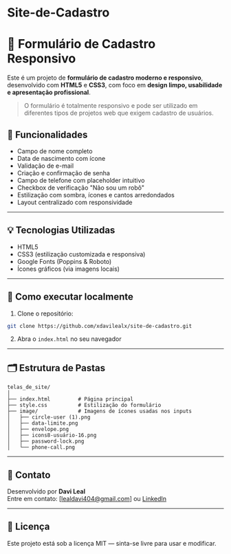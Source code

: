 # Site-de-Cadastro
# 📝 Formulário de Cadastro Responsivo

Este é um projeto de **formulário de cadastro moderno e responsivo**, desenvolvido com **HTML5** e **CSS3**, com foco em **design limpo, usabilidade e apresentação profissional**.

> O formulário é totalmente responsivo e pode ser utilizado em diferentes tipos de projetos web que exigem cadastro de usuários.

## 🚀 Funcionalidades

- Campo de nome completo
- Data de nascimento com ícone
- Validação de e-mail
- Criação e confirmação de senha
- Campo de telefone com placeholder intuitivo
- Checkbox de verificação "Não sou um robô"
- Estilização com sombra, ícones e cantos arredondados
- Layout centralizado com responsividade

---

## 💡 Tecnologias Utilizadas

- HTML5
- CSS3 (estilização customizada e responsiva)
- Google Fonts (Poppins & Roboto)
- Ícones gráficos (via imagens locais)

---

## 📌 Como executar localmente

1. Clone o repositório:
```bash
git clone https://github.com/xdavilealx/site-de-cadastro.git
```

2. Abra o `index.html` no seu navegador

---

## 🗂️ Estrutura de Pastas

```
telas_de_site/
│
├── index.html         # Página principal
├── style.css          # Estilização do formulário
├── image/             # Imagens de ícones usadas nos inputs
│   ├── circle-user (1).png
│   ├── data-limite.png
│   ├── envelope.png
│   ├── icons8-usuário-16.png
│   ├── password-lock.png
│   └── phone-call.png
```

---

## 📧 Contato

Desenvolvido por **Davi Leal**  
Entre em contato: [lealdavi404@gmail.com] ou [LinkedIn](https://www.linkedin.com/in/davi-leal-21230a28a/)

---

## 📄 Licença

Este projeto está sob a licença MIT — sinta-se livre para usar e modificar.
